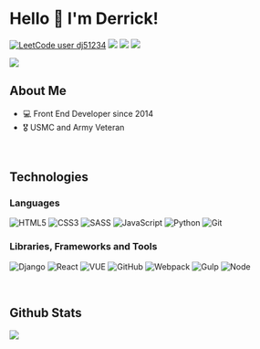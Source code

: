 # Hello 👋 I'm Derrick!

[![LeetCode user dj51234](https://img.shields.io/badge/dynamic/json?style=flat-square&labelColor=black&color=%23ffa116&label=dj51234&query=solved&url=https%3A%2F%2Fbadge.xyli.tech/%2Fapi%2Fusers%2Fdj51234&logo=leetcode&logoColor=yellow)](https://leetcode.com/dj51234/)
<a href="https://www.linkedin.com/in/derrick-johnson-dev"><img src="https://img.shields.io/badge/-Derrick%20Johnson-0077B5?style=flat-square&logo=Linkedin&logoColor=white"/></a>
<a href="https://codepen.io/dj51234/pens/showcase"><img src="https://img.shields.io/badge/-CodePen-333333?style=flat-square&logo=codepen"/></a>
<a href="https://djdeveloper.netlify.app"><img src="https://img.shields.io/static/v1?message=Portfolio&logo=pioneerDJ&labelColor=5c5c5c&color=1182c3&logoColor=white&label=%20"/></a>
   
<img src="https://komarev.com/ghpvc/?username=dj51234&label=Derrick's%20Profile%20Views&color=135429&style=flat"/>

## About Me 

- 💻 Front End Developer since 2014
- 🎖️ USMC and Army Veteran

</br>

## Technologies

### Languages
  ![HTML5](https://img.shields.io/badge/-HTML-333333?style=flat&logo=html5)
  ![CSS3](https://img.shields.io/badge/-CSS-333333?style=flat&logo=css3)
  ![SASS](https://img.shields.io/badge/-SASS-333333?style=flat&logo=sass)
  ![JavaScript](https://img.shields.io/badge/-JavaScript-333333?style=flat&logo=javascript)
  ![Python](https://img.shields.io/badge/-Python-333333?style=flat&logo=python)
  ![Git](https://img.shields.io/badge/-Git-333333?style=flat&logo=git)
  
  
### Libraries, Frameworks and Tools
 ![Django](https://img.shields.io/badge/-Django-333333?style=flat&logo=django)
 ![React](https://img.shields.io/badge/-React-333333?style=flat&logo=react)
 ![VUE](https://img.shields.io/badge/-Vue-333333?style=flat&logo=vue.js)
 ![GitHub](https://img.shields.io/badge/-GitHub-333333?style=flat&logo=github)
 ![Webpack](https://img.shields.io/badge/-Webpack-333333?style=flat&logo=webpack)
 ![Gulp](https://img.shields.io/badge/-Gulp-333333?style=flat&logo=gulp)
 ![Node](https://img.shields.io/badge/-node-333333?style=flat&logo=node.js)

</br>

## Github Stats

![](https://github-profile-summary-cards.vercel.app/api/cards/profile-details?username=dj51234&theme=vue)






